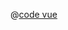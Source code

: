 <ClientOnly>
  <common-code-view name="custom-source" :is-code-view="false"/>
</ClientOnly>

@[code vue](../.vuepress/components/map/custom/source.vue)
